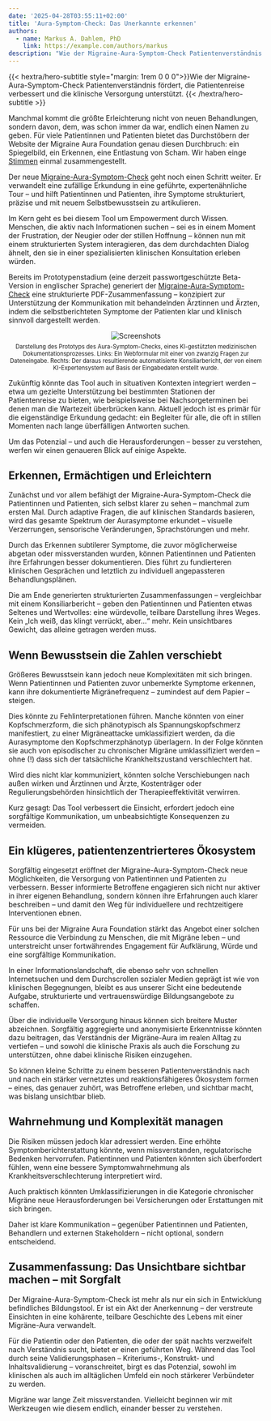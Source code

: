 ```yaml
---
date: '2025-04-28T03:55:11+02:00'
title: 'Aura-Symptom-Check: Das Unerkannte erkennen'
authors:
  - name: Markus A. Dahlem, PhD
    link: https://example.com/authors/markus
description: "Wie der Migraine-Aura-Symptom-Check Patientenverständnis fördert, die Patienten -Journey  verbessert und die klinische Versorgung unterstützt."
---
```


<div class="hx-mb-12">
{{< hextra/hero-subtitle style="margin: 1rem 0 0 0">}}Wie der Migraine-Aura-Symptom-Check Patientenverständnis fördert, die Patientenreise verbessert und die klinische Versorgung unterstützt.
    {{< /hextra/hero-subtitle >}}
</div>

Manchmal kommt die größte Erleichterung nicht von neuen Behandlungen, sondern davon, dem, was schon immer da war, endlich einen Namen zu geben. Für viele Patientinnen und Patienten bietet das Durchstöbern der Website der Migraine Aura Foundation genau diesen Durchbruch: ein Spiegelbild, ein Erkennen, eine Entlastung von Scham. Wir haben einge [Stimmen](/de/voices/) einmal zusammengestellt.

Der neue [Migraine-Aura-Symptom-Check](/de/aura-symptom-check/symptom-check-tools/) geht noch einen Schritt weiter. Er verwandelt eine zufällige Erkundung in eine geführte, expertenähnliche Tour – und hilft Patientinnen und Patienten, ihre Symptome strukturiert, präzise und mit neuem Selbstbewusstsein zu artikulieren.

Im Kern geht es bei diesem Tool um Empowerment durch Wissen. Menschen, die aktiv nach Informationen suchen – sei es in einem Moment der Frustration, der Neugier oder der stillen Hoffnung – können nun mit einem strukturierten System interagieren, das dem durchdachten Dialog ähnelt, den sie in einer spezialisierten klinischen Konsultation erleben würden.

Bereits im Prototypenstadium (eine derzeit passwortgeschützte Beta-Version in englischer Sprache) generiert der [Migraine-Aura-Symptom-Check](de/aura-symptom-check/symptom-check-tools/) eine strukturierte PDF-Zusammenfassung – konzipiert zur Unterstützung der Kommunikation mit behandelnden Ärztinnen und Ärzten, indem die selbstberichteten Symptome der Patienten klar und klinisch sinnvoll dargestellt werden.


<div style="text-align: center;">
  <figure style="display: inline-block; margin: 0 auto;">
    <img
      src="/images/blog/aura-symptom-check-show-case.png"
      class="img"
      alt="Screenshots" />
    <figcaption style="font-size: 0.8em; margin-top: 0.5em;">
        Darstellung des Prototyps des Aura-Symptom-Checks, eines KI-gestützten medizinischen Dokumentationsprozesses. Links: Ein Webformular mit einer von zwanzig Fragen zur Dateneingabe. Rechts: Der daraus resultierende automatisierte Konsiliarbericht, der von einem KI-Expertensystem auf Basis der Eingabedaten erstellt wurde.
    </figcaption>
  </figure>
</div>

Zukünftig könnte das Tool auch in situativen Kontexten integriert werden – etwa um gezielte Unterstützung bei bestimmten Stationen der Patientenreise zu bieten, wie beispielsweise bei Nachsorgeterminen bei denen man die Wartezeit überbrücken kann. Aktuell jedoch ist es primär für die eigenständige Erkundung gedacht: ein Begleiter für alle, die oft in stillen Momenten nach lange überfälligen Antworten suchen.

Um das Potenzial – und auch die Herausforderungen – besser zu verstehen, werfen wir einen genaueren Blick auf einige Aspekte.

## Erkennen, Ermächtigen und Erleichtern
Zunächst und vor allem befähigt der Migraine-Aura-Symptom-Check die Patientinnen und Patienten, sich selbst klarer zu sehen – manchmal zum ersten Mal. Durch adaptive Fragen, die auf klinischen Standards basieren, wird das gesamte Spektrum der Aurasymptome erkundet – visuelle Verzerrungen, sensorische Veränderungen, Sprachstörungen und mehr.

Durch das Erkennen subtilerer Symptome, die zuvor möglicherweise abgetan oder missverstanden wurden, können Patientinnen und Patienten ihre Erfahrungen besser dokumentieren. Dies führt zu fundierteren klinischen Gesprächen und letztlich zu individuell angepassteren Behandlungsplänen.

Die am Ende generierten strukturierten Zusammenfassungen – vergleichbar mit einem Konsiliarbericht – geben den Patientinnen und Patienten etwas Seltenes und Wertvolles: eine würdevolle, teilbare Darstellung ihres Weges. Kein „Ich weiß, das klingt verrückt, aber...“ mehr. Kein unsichtbares Gewicht, das alleine getragen werden muss.

## Wenn Bewusstsein die Zahlen verschiebt
Größeres Bewusstsein kann jedoch neue Komplexitäten mit sich bringen. Wenn Patientinnen und Patienten zuvor unbemerkte Symptome erkennen, kann ihre dokumentierte Migränefrequenz – zumindest auf dem Papier – steigen.

Dies könnte zu Fehlinterpretationen führen. Manche könnten von einer Kopfschmerzform, die sich phänotypisch als Spannungskopfschmerz manifestiert, zu einer Migräneattacke umklassifiziert werden, da die Aurasymptome den Kopfschmerzphänotyp überlagern. In der Folge könnten sie auch von episodischer zu chronischer Migräne umklassifiziert werden – ohne (!) dass sich der tatsächliche Krankheitszustand verschlechtert hat.

Wird dies nicht klar kommuniziert, könnten solche Verschiebungen nach außen wirken und Ärztinnen und Ärzte, Kostenträger oder Regulierungsbehörden hinsichtlich der Therapieeffektivität verwirren.

Kurz gesagt: Das Tool verbessert die Einsicht, erfordert jedoch eine sorgfältige Kommunikation, um unbeabsichtigte Konsequenzen zu vermeiden.


## Ein klügeres, patientenzentrierteres Ökosystem
Sorgfältig eingesetzt eröffnet der Migraine-Aura-Symptom-Check neue Möglichkeiten, die Versorgung von Patientinnen und Patienten zu verbessern.
Besser informierte Betroffene engagieren sich nicht nur aktiver in ihrer eigenen Behandlung, sondern können ihre Erfahrungen auch klarer beschreiben – und damit den Weg für individuellere und rechtzeitigere Interventionen ebnen.

Für uns bei der Migraine Aura Foundation stärkt das Angebot einer solchen Ressource die Verbindung zu Menschen, die mit Migräne leben – und unterstreicht unser fortwährendes Engagement für Aufklärung, Würde und eine sorgfältige Kommunikation.

In einer Informationslandschaft, die ebenso sehr von schnellen Internetsuchen und dem Durchscrollen sozialer Medien geprägt ist wie von klinischen Begegnungen, bleibt es aus unserer Sicht eine bedeutende Aufgabe, strukturierte und vertrauenswürdige Bildungsangebote zu schaffen.

Über die individuelle Versorgung hinaus können sich breitere Muster abzeichnen.
Sorgfältig aggregierte und anonymisierte Erkenntnisse könnten dazu beitragen, das Verständnis der Migräne-Aura im realen Alltag zu vertiefen – und sowohl die klinische Praxis als auch die Forschung zu unterstützen, ohne dabei klinische Risiken einzugehen.

So können kleine Schritte zu einem besseren Patientenverständnis nach und nach ein stärker vernetztes und reaktionsfähigeres Ökosystem formen – eines, das genauer zuhört, was Betroffene erleben, und sichtbar macht, was bislang unsichtbar blieb.


## Wahrnehmung und Komplexität managen
Die Risiken müssen jedoch klar adressiert werden. Eine erhöhte Symptomberichterstattung könnte, wenn missverstanden, regulatorische Bedenken hervorrufen. Patientinnen und Patienten könnten sich überfordert fühlen, wenn eine bessere Symptomwahrnehmung als Krankheitsverschlechterung interpretiert wird.

Auch praktisch könnten Umklassifizierungen in die Kategorie chronischer Migräne neue Herausforderungen bei Versicherungen oder Erstattungen mit sich bringen.

Daher ist klare Kommunikation – gegenüber Patientinnen und Patienten, Behandlern und externen Stakeholdern – nicht optional, sondern entscheidend.

## Zusammenfassung: Das Unsichtbare sichtbar machen – mit Sorgfalt

Der Migraine-Aura-Symptom-Check ist mehr als nur ein sich in Entwicklung befindliches Bildungstool. Er ist ein Akt der Anerkennung – der verstreute Einsichten in eine kohärente, teilbare Geschichte des Lebens mit einer Migräne-Aura verwandelt.

Für die Patientin oder den Patienten, die oder der spät nachts verzweifelt nach Verständnis sucht, bietet er einen geführten Weg. Während das Tool durch seine Validierungsphasen – Kriteriums-, Konstrukt- und Inhaltsvalidierung – voranschreitet, birgt es das Potenzial, sowohl im klinischen als auch im alltäglichen Umfeld ein noch stärkerer Verbündeter zu werden.

Migräne war lange Zeit missverstanden. Vielleicht beginnen wir mit Werkzeugen wie diesem endlich, einander besser zu verstehen.
